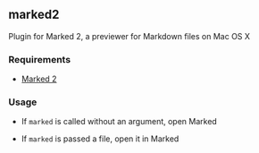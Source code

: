 ## marked2

Plugin for Marked 2, a previewer for Markdown files on Mac OS X 

### Requirements

 * [Marked 2](http://marked2app.com)

### Usage

 * If `marked` is called without an argument, open Marked

 * If `marked` is passed a file, open it in Marked
